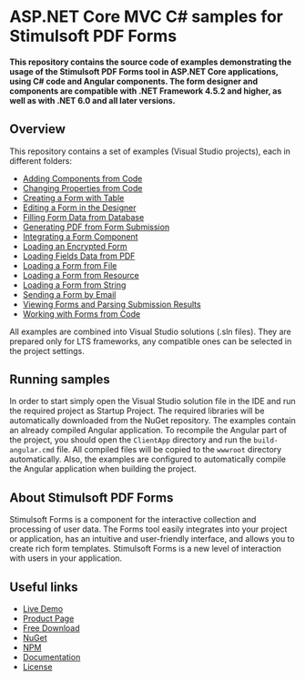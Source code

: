 # ASP.NET Core MVC C# samples for Stimulsoft PDF Forms

#### This repository contains the source code of examples demonstrating the usage of the Stimulsoft PDF Forms tool in ASP.NET Core applications, using C# code and Angular components. The form designer and components are compatible with .NET Framework 4.5.2 and higher, as well as with .NET 6.0 and all later versions.

## Overview
This repository contains a set of examples (Visual Studio projects), each in different folders:
* [Adding Components from Code](https://github.com/stimulsoft/Samples-PDF-Forms-for-ASP.NET-Core/tree/main/Adding%20Components%20from%20Code)
* [Changing Properties from Code](https://github.com/stimulsoft/Samples-PDF-Forms-for-ASP.NET-Core/tree/main/Changing%20Properties%20from%20Code)
* [Creating a Form with Table](https://github.com/stimulsoft/Samples-PDF-Forms-for-ASP.NET-Core/tree/main/Creating%20a%20Form%20with%20Table)
* [Editing a Form in the Designer](https://github.com/stimulsoft/Samples-PDF-Forms-for-ASP.NET-Core/tree/main/Editing%20a%20Form%20in%20the%20Designer)
* [Filling Form Data from Database](https://github.com/stimulsoft/Samples-PDF-Forms-for-ASP.NET-Core/tree/main/Filling%20Form%20Data%20from%20Database)
* [Generating PDF from Form Submission](https://github.com/stimulsoft/Samples-PDF-Forms-for-ASP.NET-Core/tree/main/Generating%20PDF%20from%20Form%20Submission)
* [Integrating a Form Component](https://github.com/stimulsoft/Samples-PDF-Forms-for-ASP.NET-Core/tree/main/Integrating%20a%20Form%20Component)
* [Loading an Encrypted Form](https://github.com/stimulsoft/Samples-PDF-Forms-for-ASP.NET-Core/tree/main/Loading%20an%20Encrypted%20Form)
* [Loading Fields Data from PDF](https://github.com/stimulsoft/Samples-PDF-Forms-for-ASP.NET-Core/tree/main/Loading%20Fields%20Data%20from%20PDF)
* [Loading a Form from File](https://github.com/stimulsoft/Samples-PDF-Forms-for-ASP.NET-Core/tree/main/Loading%20a%20Form%20from%20File)
* [Loading a Form from Resource](https://github.com/stimulsoft/Samples-PDF-Forms-for-ASP.NET-Core/tree/main/Loading%20a%20Form%20from%20Resource)
* [Loading a Form from String](https://github.com/stimulsoft/Samples-PDF-Forms-for-ASP.NET-Core/tree/main/Loading%20a%20Form%20from%20String)
* [Sending a Form by Email](https://github.com/stimulsoft/Samples-PDF-Forms-for-ASP.NET-Core/tree/main/Sending%20a%20Form%20by%20Email)
* [Viewing Forms and Parsing Submission Results](https://github.com/stimulsoft/Samples-PDF-Forms-for-ASP.NET-Core/tree/main/Viewing%20Forms%20and%20Parsing%20Submission%20Results)
* [Working with Forms from Code](https://github.com/stimulsoft/Samples-PDF-Forms-for-ASP.NET-Core/tree/main/Working%20with%20Forms%20from%20Code)

All examples are combined into Visual Studio solutions (.sln files). They are prepared only for LTS frameworks, any compatible ones can be selected in the project settings.

## Running samples
In order to start simply open the Visual Studio solution file in the IDE and run the required project as Startup Project. The required libraries will be automatically downloaded from the NuGet repository. The examples contain an already compiled Angular application. To recompile the Angular part of the project, you should open the `ClientApp` directory and run the `build-angular.cmd` file. All compiled files will be copied to the `wwwroot` directory automatically. Also, the examples are configured to automatically compile the Angular application when building the project.

## About Stimulsoft PDF Forms
Stimulsoft Forms is a component for the interactive collection and processing of user data. The Forms tool easily integrates into your project or application, has an intuitive and user-friendly interface, and allows you to create rich form templates. Stimulsoft Forms is a new level of interaction with users in your application.

## Useful links
* [Live Demo](https://demo.stimulsoft.com/?viewmode=forms)
* [Product Page](https://www.stimulsoft.com/en/products/forms)
* [Free Download](https://www.stimulsoft.com/en/downloads)
* [NuGet](https://www.nuget.org/packages/Stimulsoft.PDF.Forms)
* [NPM](https://www.npmjs.com/package/stimulsoft-forms)
* [Documentation](https://www.stimulsoft.com/en/documentation/online/programming-manual/forms_web.htm)
* [License](LICENSE.md)
